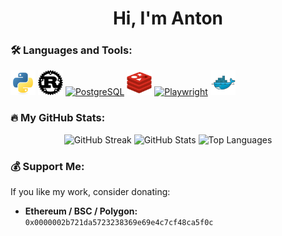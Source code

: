<h1 align="center">Hi, I'm Anton</h1>
<p align="left">
</p>

### 🛠️ Languages and Tools:
<p align="left"> 
  <a href="https://www.python.org" target="_blank"><img src="https://raw.githubusercontent.com/devicons/devicon/master/icons/python/python-original.svg" alt="Python" width="40" height="40"/></a>
  <a href="https://www.rust-lang.org" target="_blank"><img src="https://github.com/devicons/devicon/blob/master/icons/rust/rust-original.svg" alt="Rust" width="40" height="40"/></a>
  <a href="https://www.postgresql.org/" target="_blank"><img src="https://cdn.worldvectorlogo.com/logos/postgresql.svg" alt="PostgreSQL" width="40" height="40"/></a>
  <a href="https://redis.io/" target="_blank"><img src="https://github.com/devicons/devicon/blob/master/icons/redis/redis-original.svg" alt="Redis" width="40" height="40"/></a>
  <a href="https://playwright.dev/" target="_blank"><img src="https://playwright.dev/img/playwright-logo.svg" alt="Playwright" width="40" height="40"/></a>
  <a href="https://www.docker.com/" target="_blank"><img src="https://raw.githubusercontent.com/devicons/devicon/master/icons/docker/docker-original.svg" alt="Docker" width="40" height="40"/></a>
</p>


### 🔥 My GitHub Stats:
<p align="center">
  <img src="http://github-readme-streak-stats.herokuapp.com?user=AntonSushkov&theme=transparent&mode=weekly" alt="GitHub Streak"/>
  <img src="https://github-readme-stats.vercel.app/api?username=AntonSushkov&show_icons=true&theme=vision-friendly-dark" alt="GitHub Stats"/>
  <img src="https://github-readme-stats.vercel.app/api/top-langs/?username=AntonSushkov&layout=compact&theme=vision-friendly-dark" alt="Top Languages"/>
</p>

### 💰 Support Me:
If you like my work, consider donating:
- **Ethereum / BSC / Polygon:** `0x0000002b721da5723238369e69e4c7cf48ca5f0c`


